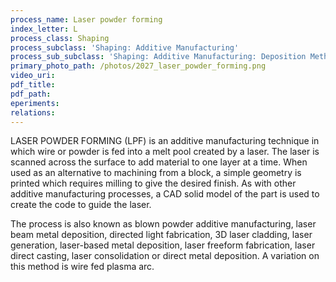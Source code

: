 ```yaml
---
process_name: Laser powder forming
index_letter: L
process_class: Shaping
process_subclass: 'Shaping: Additive Manufacturing'
process_sub_subclass: 'Shaping: Additive Manufacturing: Deposition Methods'
primary_photo_path: /photos/2027_laser_powder_forming.png
video_uri:
pdf_title:
pdf_path:
eperiments:
relations:
---
```


LASER POWDER FORMING (LPF) is an additive manufacturing technique in which wire or powder is fed into a melt pool created by a laser. The laser is scanned across the surface to add material to one layer at a time. When used as an alternative to machining from a block, a simple geometry is printed which requires milling to give the desired finish. As with other additive manufacturing processes, a CAD solid model of the part is used to create the code to guide the laser.

The process is also known as blown powder additive manufacturing, laser beam metal deposition, directed light fabrication, 3D laser cladding, laser generation, laser-based metal deposition, laser freeform fabrication, laser direct casting, laser consolidation or direct metal deposition. A variation on this method is wire fed plasma arc.